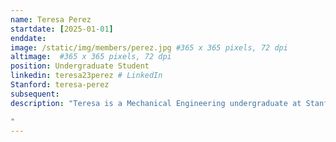 ```yaml
---
name: Teresa Perez
startdate: [2025-01-01]
enddate: 
image: /static/img/members/perez.jpg #365 x 365 pixels, 72 dpi
altimage:  #365 x 365 pixels, 72 dpi
position: Undergraduate Student 
linkedin: teresa23perez # LinkedIn
Stanford: teresa-perez
subsequent: 
description: "Teresa is a Mechanical Engineering undergraduate at Stanford University, specializing in product design with an interest in sustainable design. She is working on the ocean profiler project in the S4 lab to create the form-factor housing for the CTD profiler.

"
---
```

